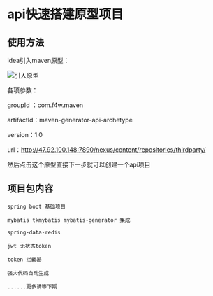 # api快速搭建原型项目
## 使用方法
  idea引入maven原型：
  
  ![引入原型](http://images.fast4ward.cn/o_1cpu9mt28d4l1q0cv9g6ook8h.jpg)
  
   各项参数：
   
   groupId ：com.f4w.maven
   
   artifactId：maven-generator-api-archetype
   
   version：1.0
   
   url：http://47.92.100.148:7890/nexus/content/repositories/thirdparty/
  
   然后点击这个原型直接下一步就可以创建一个api项目 
   
   ## 项目包内容
   
    spring boot 基础项目
    
    mybatis tkmybatis mybatis-generator 集成
    
    spring-data-redis
    
    jwt 无状态token
    
    token 拦截器
    
    强大代码自动生成
    
    ......更多请等下期

